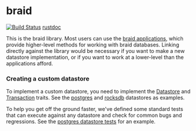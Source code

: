 # braid

[![Build Status](https://travis-ci.org/braidery/lib.svg?branch=master)](https://travis-ci.org/braidery/lib) [rustdoc](https://braidery.github.io/api-doc/braid/index.html)

This is the braid library. Most users can use the [braid applications](https://github.com/braidery/braid), which provide higher-level methods for working with braid databases. Linking directly against the library would be necessary if you want to make a new datastore implementation, or if you want to work at a lower-level than the applications afford.

### Creating a custom datastore

To implement a custom datastore, you need to implement the [Datastore](https://braidery.github.io/api-doc/braid/trait.Datastore.html) and [Transaction](https://braidery.github.io/api-doc/braid/trait.Transaction.html) traits. See the [postgres](https://github.com/braidery/braid/blob/develop/lib/src/pg/datastore.rs) and [rocksdb](https://github.com/braidery/braid/blob/develop/lib/src/rdb/datastore.rs) datastores as examples.

To help you get off the ground faster, we've defined some standard tests that can execute against any datastore and check for common bugs and regressions. See the [postgres datastore tests](https://github.com/braidery/braid/blob/develop/lib/src/pg/tests.rs) for an example.
